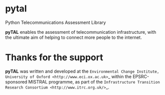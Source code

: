 pytal
====

Python Telecommunications Assessment Library

**pyTAL** enables the assessment of telecommunication infrastructure, with the ultimate aim of helping to connect more people to the internet.

Thanks for the support
======================

**pyTAL** was written and developed at the `Environmental Change Institute, University of Oxford <http://www.eci.ox.ac.uk>`_ within the EPSRC-sponsored MISTRAL programme, as part of the `Infrastructure Transition Research Consortium <http://www.itrc.org.uk/>`_.
